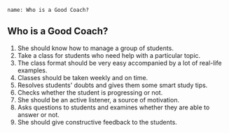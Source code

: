 ```ngMeta
name: Who is a Good Coach?
```

## Who is a Good Coach?

1. She should know how to manage a group of students.
2. Take a class for students who need help with a particular topic.
3. The class format should be very easy accompanied by a lot of real-life examples.
4. Classes should be taken weekly and on time.
5. Resolves students' doubts and gives them some smart study tips.
6. Checks whether the student is progressing or not.
7. She should be an active listener, a source of motivation.
8. Asks questions to students and examines whether they are able to answer or not.
9. She should give constructive feedback to the students.


